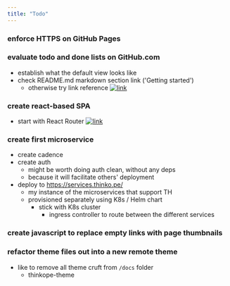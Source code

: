 ```yaml
---
title: "Todo"
---
```


### enforce HTTPS on GitHub Pages

### evaluate todo and done lists on GitHub.com
+ establish what the default view looks like
+ check README.md markdown section link ('Getting started')
    + otherwise try link reference
[![link]()](https://gist.github.com/asabaylus/3071099#gistcomment-3366191)

### create react-based SPA
+ start with React Router
[![link]()](https://github.com/rafgraph/spa-github-pages)

### create first microservice
+ create cadence
+ create auth
    + might be worth doing auth clean, without any deps
    + because it will facilitate others' deployment
+ deploy to https://services.thinko.pe/
    + my instance of the microservices that support TH
    + provisioned separately using K8s / Helm chart
        + stick with K8s cluster
            + ingress controller to route between the different services

### create javascript to replace empty links with page thumbnails

### refactor theme files out into a new remote theme
+ like to remove all theme cruft from `/docs` folder
    + thinkope-theme

